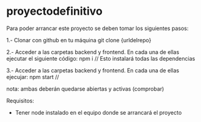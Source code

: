 # proyectodefinitivo

Para poder arrancar este proyecto se deben tomar los siguientes pasos:

1.- Clonar con github en tu máquina
git clone {urldelrepo}

2.- Acceder a las carpetas backend y frontend. En cada una de ellas ejecutar el siguiente código:
npm i // Esto instalará todas las dependencias

3.- Acceder a las carpetas backend y frontend. En cada una de ellas ejecujar:
npm start //

nota: ambas deberán quedarse abiertas y activas (comprobar)

Requisitos:
- Tener node instalado en el equipo donde se arrancará el proyecto